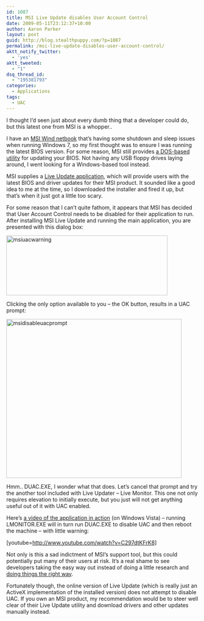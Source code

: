 ```yaml
---
id: 1087
title: MSI Live Update disables User Account Control
date: 2009-05-11T23:12:37+10:00
author: Aaron Parker
layout: post
guid: http://blog.stealthpuppy.com/?p=1087
permalink: /msi-live-update-disables-user-account-control/
aktt_notify_twitter:
  - 'yes'
aktt_tweeted:
  - "1"
dsq_thread_id:
  - "195381793"
categories:
  - Applications
tags:
  - UAC
---
```

I thought I&#8217;d seen just about every dumb thing that a developer could do, but this latest one from MSI is a whopper..

I have an [MSI Wind netbook](http://uk.msi.com/index.php?func=proddesc&prod_no=1415&maincat_no=135&cat2_no=551) that&#8217;s having some shutdown and sleep issues when running Windows 7, so my first thought was to ensure I was running the latest BIOS version. For some reason, MSI still provides [a DOS-based utility](http://www.msicomputer.com/support/BIOS_AMI.asp) for updating your BIOS. Not having any USB floppy drives laying around, I went looking for a Windows-based tool instead.

MSI supplies a [Live Update application](http://www.msi.com/index.php?func=html&name=liveupdate_series), which will provide users with the latest BIOS and driver updates for their MSI product. It sounded like a good idea to me at the time, so I downloaded the installer and fired it up, but that&#8217;s when it just got a little too scary.

For some reason that I can&#8217;t quite fathom, it appears that MSI has decided that User Account Control needs to be disabled for their application to run. After installing MSI Live Update and running the main application, you are presented with this dialog box:

<img class="alignnone size-full wp-image-1088" title="msiuacwarning" src="http://stealthpuppy.com/wp-content/uploads/2009/05/msiuacwarning.png" alt="msiuacwarning" width="423" height="157" srcset="http://192.168.0.89/wp-content/uploads/2009/05/msiuacwarning.png 423w, http://192.168.0.89/wp-content/uploads/2009/05/msiuacwarning-150x55.png 150w, http://192.168.0.89/wp-content/uploads/2009/05/msiuacwarning-300x111.png 300w" sizes="(max-width: 423px) 100vw, 423px" /> 

Clicking the only option available to you &#8211; the OK button, results in a UAC prompt:

<img class="alignnone size-full wp-image-1089" title="msidisableuacprompt" src="http://stealthpuppy.com/wp-content/uploads/2009/05/msidisableuacprompt.png" alt="msidisableuacprompt" width="460" height="417" srcset="http://192.168.0.89/wp-content/uploads/2009/05/msidisableuacprompt.png 460w, http://192.168.0.89/wp-content/uploads/2009/05/msidisableuacprompt-150x135.png 150w, http://192.168.0.89/wp-content/uploads/2009/05/msidisableuacprompt-300x271.png 300w" sizes="(max-width: 460px) 100vw, 460px" /> 

Hmm.. DUAC.EXE, I wonder what that does. Let&#8217;s cancel that prompt and try the another tool included with Live Updater &#8211; Live Monitor. This one not only requires elevation to initially execute, but you just will not get anything useful out of it with UAC enabled.

Here&#8217;s [a video of the application in action](http://www.youtube.com/watch?v=C297dtKFrK8) (on Windows Vista) &#8211; running LMONITOR.EXE will in turn run DUAC.EXE to disable UAC and then reboot the machine &#8211; with little warning:

[youtube=http://www.youtube.com/watch?v=C297dtKFrK8]

Not only is this a sad indictment of MSI&#8217;s support tool, but this could potentially put many of their users at risk. It&#8217;s a real shame to see developers taking the easy way out instead of doing a little research and [doing things the right way](http://msdn.microsoft.com/en-us/magazine/cc163486.aspx).

Fortunately though, the online version of Live Update (which is really just an ActiveX implementation of the installed version) does not attempt to disable UAC. If you own an MSI product, my recommendation would be to steer well clear of their Live Update utility and download drivers and other updates manually instead.